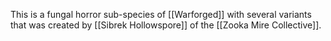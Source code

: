 This is a fungal horror sub-species of [[Warforged]] with several variants that was created by [[Sibrek Hollowspore]] of the [[Zooka Mire Collective]].